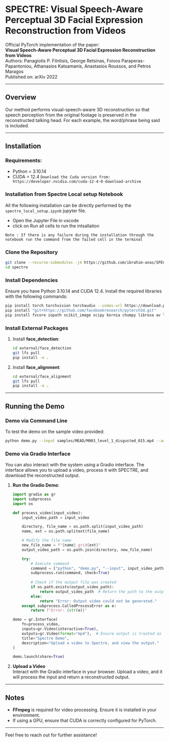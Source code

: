 
# **SPECTRE: Visual Speech-Aware Perceptual 3D Facial Expression Reconstruction from Videos**

Official PyTorch implementation of the paper:  
**Visual Speech-Aware Perceptual 3D Facial Expression Reconstruction from Videos**  
Authors: Panagiotis P. Filntisis, George Retsinas, Foivos Paraperas-Papantoniou, Athanasios Katsamanis, Anastasios Roussos, and Petros Maragos  
Published on: arXiv 2022  

---

## **Overview**

Our method performs visual-speech-aware 3D reconstruction so that speech perception from the original footage is preserved in the reconstructed talking head. For each example, the word/phrase being said is included.

---

## **Installation**

### Requirements: 
- Python = 3.10.14
- CUDA = 12.4 
`` Download the Cuda version from: https://developer.nvidia.com/cuda-12-4-0-download-archive ``


### Installation from Spectre Local setup Notebook
 All the following installation can be directly performed by the `spectre_local_setup.ipynb` jupyter file.
 - Open the Jupyter File in vscode 
 - click on Run all cells to run the intsallation 

`` Note : If there is any failure during the installation through the notebook run the command from the failed cell in the terminal  ``

### Clone the Repository
```bash
git clone --recurse-submodules -j4 https://github.com/ibrahim-anas/SPECTRE.git
cd spectre
```

### Install Dependencies
Ensure you have Python 3.10.14 and CUDA 12.4. Install the required libraries with the following commands:

```bash
pip install torch torchvision torchaudio --index-url https://download.pytorch.org/whl/cu124
pip install "git+https://github.com/facebookresearch/pytorch3d.git"
pip install fvcore iopath scikit_image scipy kornia chumpy librosa av loguru tensorboard pytorch_lightning opencv-python phonemizer jiwer gdown yacs numpy==1.23.5 gradio
```

### Install External Packages

1. Install **face_detection**:
   ```bash
   cd external/face_detection
   git lfs pull
   pip install -e .
   ```

2. Install **face_alignment**:
   ```bash
   cd external/face_alignment
   git lfs pull
   pip install -e .
   ```

---

## **Running the Demo**

### Demo via Command Line
To test the demo on the sample video provided:
```bash
python demo.py --input samples/MEAD/M003_level_1_disgusted_015.mp4 --audio
```

### Demo via Gradio Interface
You can also interact with the system using a Gradio interface. The interface allows you to upload a video, process it with SPECTRE, and download the reconstructed output.

1. **Run the Gradio Demo**:
    ```python
    import gradio as gr
    import subprocess
    import os

    def process_video(input_video):
        input_video_path = input_video

        directory, file_name = os.path.split(input_video_path)
        name, ext = os.path.splitext(file_name)

        # Modify the file name
        new_file_name = f"{name}_grid{ext}"
        output_video_path = os.path.join(directory, new_file_name)

        try:
            # Execute command
            command = ["python", "demo.py", "--input", input_video_path, "--audio"]
            subprocess.run(command, check=True)
            
            # Check if the output file was created
            if os.path.exists(output_video_path):
                return output_video_path  # Return the path to the output video
            else:
                return "Error: Output video could not be generated."
        except subprocess.CalledProcessError as e:
            return f"Error: {str(e)}"

    demo = gr.Interface(
        fn=process_video,
        inputs=gr.Video(interactive=True),
        outputs=gr.Video(format="mp4"),  # Ensure output is treated as a video file path
        title="Spectre Demo",
        description="Upload a video to Spectre, and view the output."
    )

    demo.launch(share=True)
    ```

2. **Upload a Video**  
   Interact with the Gradio interface in your browser. Upload a video, and it will process the input and return a reconstructed output.

---

## **Notes**
- **FFmpeg** is required for video processing. Ensure it is installed in your environment.
- If using a GPU, ensure that CUDA is correctly configured for PyTorch.

--- 

Feel free to reach out for further assistance!
